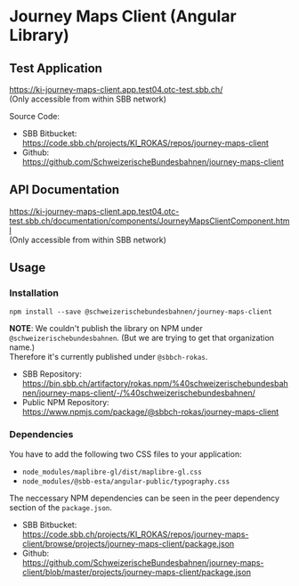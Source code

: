 # Journey Maps Client (Angular Library)

## Test Application

https://ki-journey-maps-client.app.test04.otc-test.sbb.ch/  
(Only accessible from within SBB network)

Source Code:

* SBB Bitbucket:  
  https://code.sbb.ch/projects/KI_ROKAS/repos/journey-maps-client
* Github:  
  https://github.com/SchweizerischeBundesbahnen/journey-maps-client

## API Documentation

https://ki-journey-maps-client.app.test04.otc-test.sbb.ch/documentation/components/JourneyMapsClientComponent.html  
(Only accessible from within SBB network)

## Usage

### Installation

```
npm install --save @schweizerischebundesbahnen/journey-maps-client
```

**NOTE**: We couldn't publish the library on NPM under `@schweizerischebundesbahnen`. (But we are trying to get that
organization name.)  
Therefore it's currently published under `@sbbch-rokas`.

* SBB Repository:  
  https://bin.sbb.ch/artifactory/rokas.npm/%40schweizerischebundesbahnen/journey-maps-client/-/%40schweizerischebundesbahnen/
* Public NPM Repository:  
  https://www.npmjs.com/package/@sbbch-rokas/journey-maps-client

### Dependencies

You have to add the following two CSS files to your application:

* `node_modules/maplibre-gl/dist/maplibre-gl.css`
* `node_modules/@sbb-esta/angular-public/typography.css`

The neccessary NPM dependencies can be seen in the peer dependency section of the `package.json`.

* SBB Bitbucket:  
  https://code.sbb.ch/projects/KI_ROKAS/repos/journey-maps-client/browse/projects/journey-maps-client/package.json
* Github:  
  https://github.com/SchweizerischeBundesbahnen/journey-maps-client/blob/master/projects/journey-maps-client/package.json
